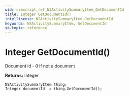 ```yaml
---
uid: crmscript_ref_NSActivitySummaryItem_GetDocumentId
title: Integer GetDocumentId()
intellisense: NSActivitySummaryItem.GetDocumentId
keywords: NSActivitySummaryItem, GetDocumentId
so.topic: reference
---
```


# Integer GetDocumentId()

Document id - 0 if not a document

**Returns:** Integer

```crmscript
NSActivitySummaryItem thing;
Integer documentId  = thing.GetDocumentId();
```

